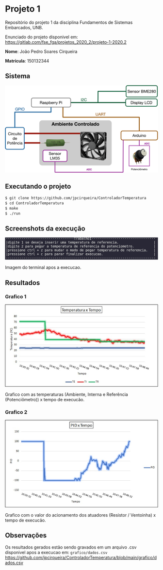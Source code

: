 # Projeto 1
Repositório do projeto 1 da disciplina Fundamentos de Sistemas Embarcados, UNB.

Enunciado do projeto disponivel em: https://gitlab.com/fse_fga/projetos_2020_2/projeto-1-2020.2

**Nome**: João Pedro Soares Cirqueira

**Matrícula**: 150132344

## Sistema

![](./imagens/Figura_Trabalho_1_v2.png)

## Executando o projeto
```sh
$ git clone https://github.com/jpcirqueira/ControladorTemperatura
$ cd ControladorTemperatura
$ make
$ ./run
```

## Screenshots da execução

![](./imagens/terminal.png)

Imagem do terminal apos a execucao.

## Resultados

### Grafico 1

![](./imagens/imagem1.jpeg)

Grafico com as temperaturas (Ambiente, Interna e Referência (Potenciômetro)) x tempo de execucão.

### Grafico 2

![](./imagens/imagem2.jpeg)

Grafico com o valor do acionamento dos atuadores (Resistor / Ventoinha) x tempo de execucão.

## Observações

Os resultados gerados estão sendo gravados em um arquivo .csv disponivel apos a execucao em: ```grafico/dados.csv```
https://github.com/jpcirqueira/ControladorTemperatura/blob/main/grafico/dados.csv
